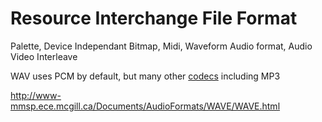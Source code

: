 # Resource Interchange File Format

Palette, Device Independant Bitmap, Midi, Waveform Audio format, Audio Video Interleave

WAV uses PCM by default, but many other [codecs](https://tools.ietf.org/html/rfc2361) including MP3

http://www-mmsp.ece.mcgill.ca/Documents/AudioFormats/WAVE/WAVE.html
